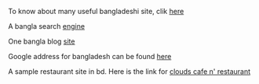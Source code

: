 To know about many useful bangladeshi site, clik [here](http://www.banglasites.com)

A bangla search [engine](http://www.pipilika.com)

One bangla blog [site](http://www.somewhereinblog.net)

Google address for bangladesh can be found [here](http://www.google.com.bd)

A sample restaurant site in bd. Here is the link for [clouds cafe n' restaurant](http://cloudsfood.com)


